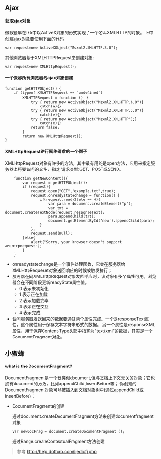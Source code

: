 ## Ajax
#### 获取ajax对象
微软最早在IE5中以ActiveX对象的形式实现了一个名叫XMLHTTP的对象。
IE中创建ajax对象要使用下面的代码
```
var request=new ActiveXObject("Msxml2.XMLHTTP.3.0");
```

其他浏览器基于XMLHTTPRequest来创建对象:
```
var request=new XMLHttpRequest();
```

#### 一个兼容所有浏览器的ajax对象创建
```
function getHTTPObject() {
    if (typeof XMLHTTPRequest == 'undefined')
        XMLHTTPRequest = function ()　{
            try { return new ActiveObject("Msxml2.XMLHTTP.6.0")}
                catch(e){}
            try { return new ActiveObject("Msxml2.XMLHTTP.3.0")}
                catch(e){}
            try { return new ActiveObject("Msxml2.XMLHTTP");}
                catch(e){}
            return false;
        }
        return new XMLHttpRequest();
}
```

#### XMLHttpRequest进行网络请求的一个例子
XMLHttpRequest对象有许多的方法。其中最有用的是open方法，它用来指定服务器上将要访问的文件，指定
请求类型:GET、POST或SEND。
```
    function getNewContent(){
        var request = getHTTPObject();
        if (request){
            request.open("GET","example.txt",true);
            request.onreadystatechange = function() {
                if(request.readyState == 4){
                    var para = document.createElement("p");
                    var txt = document.createTextNode(request.responseText);
                    para.appendChild(txt);
                    document.getElementById('new').appendChild(para);
                }
            };
            request.send(null);
        }else{
            alert("Sorry, your browser doesn't support XMLHttpRequest");
        }
    }
```
- onreadystatechange是一个事件处理函数，它会在服务器给XMLHttpRequeset对象送回响应的时候被触发执行；
- 服务器在向XMLHttpRequest对象发回响应时，该对象有多个属性可用，浏览器会在不同阶段更新readyState属性值。
  - 0 表示未初始化
  - 1 表示正在加载
  - 2 表示加载完毕
  - 3 表示正在交互
  - 4 表示完成
- 访问服务器发送回来的数据要通过两个属性完成。一个是responseText属性，这个属性用于保存文本字符串形式的数据。
  另一个属性是responseXML属性，用于保存Content-Type头部中指定为"text/xml"的数据，其实是一个DocumentFragment对象。

## 小蜜蜂
#### what is the DocumentFragment?
DocumentFragment是一个很类似document,但与文档上下文无关的对象；它也拥有document的方法，比如appendChild,insertBefore等；
你创建的DocumentFragment对象可以被插入到文档对象树中(通过appendChild或insertBefore)；
- DocumentFragment的创建

  通过document.createDocumentFragment方法来创建documentfragment对象
  ```
  var newDocFrag = document.createDocumentFragment ();
  ```
  通过Range.createContextualFragment方法创建

> 参考 http://help.dottoro.com/ljedicfj.php